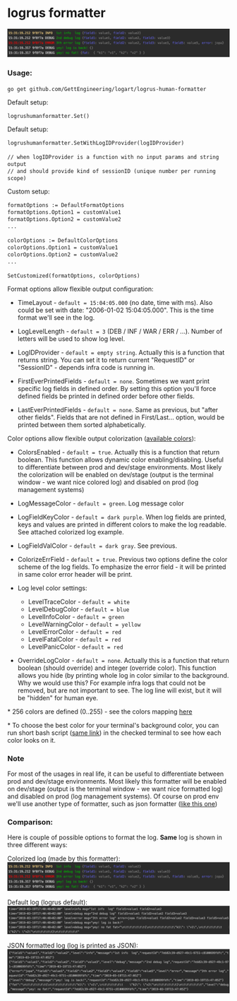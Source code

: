 # logrus formatter


![alt text](https://github.com/GettEngineering/logart/blob/master/logrus-human-formatter/readme_files/formatted.png "Example")

### Usage:

`go get github.com/GettEngineering/logart/logrus-human-formatter`

Default setup:
```
logrushumanformatter.Set()
```

Default setup:
```
logrushumanformatter.SetWithLogIDProvider(logIDProvider)

// when logIDProvider is a function with no input params and string output
// and should provide kind of sessionID (unique number per running scope)
```



Custom setup:
```
formatOptions := DefaultFormatOptions
formatOptions.Option1 = customValue1
formatOptions.Option2 = customValue2
...

colorOptions := DefaultColorOptions
colorOptions.Option1 = customValue1
colorOptions.Option2 = customValue2
...

SetCustomized(formatOptions, colorOptions)
```

Format options allow flexible output configuration:

- TimeLayout - `default = 15:04:05.000` (no date, time with ms).
Also could be set with date: "2006-01-02 15:04:05.000". This is the time
format we'll see in the log.

- LogLevelLength - `default = 3` (DEB / INF / WAR / ERR / ...).
Number of letters will be used to show log level.

- LogIDProvider - `default = empty string`.
Actually this is a function that returns string. You can set it to return
current "RequestID" or "SessionID" - depends infra code is running in.

- FirstEverPrintedFields - `default = none`. Sometimes we want print specific
log fields in defined order. By setting this option you'll force defined fields
be printed in defined order before other fields.

- LastEverPrintedFields - `default = none`. Same as previous, but "after other
fields". Fields that are not defined in First/Last... option, would be printed
between them sorted alphabetically.


Color options allow flexible output colorization ([available colors](https://github.com/artiomgiza/go-color-256)):

- ColorsEnabled - `default = true`.
Actually this is a function that return boolean. This function allows
dynamic color enabling/disabling. Useful to differentiate between prod
and dev/stage environments. Most likely the colorization will be enabled on
dev/stage (output is the terminal window - we want nice colored log) and
disabled on prod (log management systems)

- LogMessageColor - `default = green`. Log message color

- LogFieldKeyColor - `default = dark purple`.
When log fields are printed, keys and values are printed in different colors
to make the log readable. See attached colorized log example.

- LogFieldValColor - `default = dark gray`. See previous.

- ColorizeErrField - `default = true`.
Previous two options define the color scheme of the log fields. To emphasize
the error field - it will be printed in same color error header will be print.

- Log level color settings:
    - LevelTraceColor   - `default = white`
    - LevelDebugColor   - `default = blue`
    - LevelInfoColor    - `default = green`
    - LevelWarningColor - `default = yellow`
    - LevelErrorColor   - `default = red`
    - LevelFatalColor   - `default = red`
    - LevelPanicColor   - `default = red`

- OverrideLogColor - `default = none`.
Actually this is a function that return boolean (should override) and
integer (override color). This function allows you hide (by printing whole
log in color similar to the background. Why we would use this? For
example infra logs that could not be removed, but are not important to see.
The log line will exist, but it will be "hidden" for human eye.

\* 256 colors are defined (0..255) - see the colors mapping
[here](https://github.com/artiomgiza/go-color-256)

\* To choose the best color for your terminal's background color, you
can run short bash script ([same link](https://github.com/artiomgiza/go-color-256))
in the checked terminal to see how each color looks on it.

### Note

For most of the usages in real life, it can be useful to differentiate between prod
and dev/stage environments. Most likely this formatter will be enabled on
dev/stage (output is the terminal window - we want nice formatted log) and
disabled on prod (log management systems). Of course on prod env we'll use
another type of formatter, such as json formatter ([like this one](https://github.com/GettEngineering/logart/tree/master/logrus-json-formatter))

### Comparison:

Here is couple of possible options to format the log. **Same** log is shown
in three different ways:

Colorized log (made by this formatter):
![alt text](https://github.com/GettEngineering/logart/blob/master/logrus-human-formatter/readme_files/formatted.png "Example")

Default log (logrus default):
![alt text](https://github.com/GettEngineering/logart/blob/master/logrus-human-formatter/readme_files/default-formatter.png "Example")

JSON formatted log (log is printed as JSON):
![alt text](https://github.com/GettEngineering/logart/blob/master/logrus-human-formatter/readme_files/json-formatter.png "Example")
